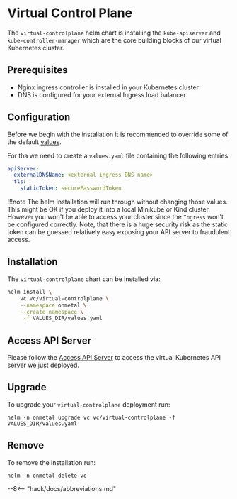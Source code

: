 # Virtual Control Plane

The `virtual-controlplane` helm chart is installing the `kube-apiserver` and `kube-controller-manager` which are the core
building blocks of our virtual Kubernetes cluster.

## Prerequisites

* Nginx ingress controller is installed in your Kubernetes cluster
* DNS is configured for your external Ingress load balancer

## Configuration

Before we begin with the installation it is recommended to override some of the default [values](https://github.com/onmetal/virtual-controlplane/blob/main/charts/virtual-controlplane/values.yaml).

For tha we need to create a `values.yaml` file containing the following entries.

```yaml
apiServer:
  externalDNSName: <external ingress DNS name>
  tls:
    staticToken: securePasswordToken
```

!!!note
        The helm installation will run through without changing those values. This might be OK if you deploy it into a local Minikube or Kind cluster. However you won't be able to access your cluster since the `Ingress` won't be configured correctly. Note, that there is a huge security risk as the static token can be guessed relatively easy exposing your API server to fraudulent access.

## Installation

The `virtual-controlplane` chart can be installed via:

```bash
helm install \
    vc vc/virtual-controlplane \
    --namespace onmetal \
    --create-namespace \
     -f VALUES_DIR/values.yaml
```

## Access API Server

Please follow the [Access API Server](/virtual-controlplane/usage/access) to access the virtual Kubernetes API server we just deployed.

## Upgrade

To upgrade your `virtual-controlplane` deployment run:

```shell
helm -n onmetal upgrade vc vc/virtual-controlplane -f VALUES_DIR/values.yaml
```

## Remove

To remove the installation run:

```shell
helm -n onmetal delete vc
```

--8<-- "hack/docs/abbreviations.md"
